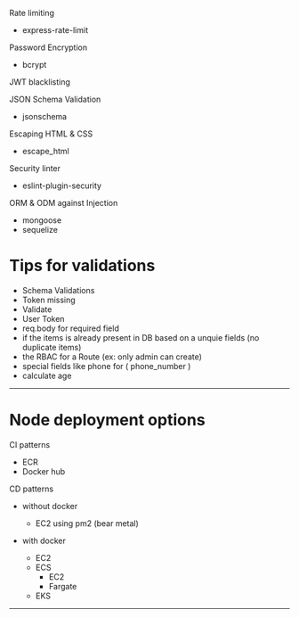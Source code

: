 Rate limiting
- express-rate-limit

Password Encryption
- bcrypt

JWT blacklisting

JSON Schema Validation
- jsonschema

Escaping HTML & CSS
- escape_html

Security linter
- eslint-plugin-security

ORM & ODM against Injection
- mongoose
- sequelize

Tips for validations
=============================
- Schema Validations
- Token missing
- Validate 
 - User Token
 - req.body for required field
 - if the items is already present in DB based on a unquie fields (no duplicate items)
 - the RBAC for a Route (ex: only admin can create)
 - special fields like phone for ( phone_number )
 - calculate age






-----------------------------------


Node deployment options
================
CI patterns
- ECR
- Docker hub


CD patterns
- without docker 
  - EC2 using pm2 (bear metal)

- with docker
  - EC2
  - ECS
    - EC2
    - Fargate
  - EKS

-------------------------------






